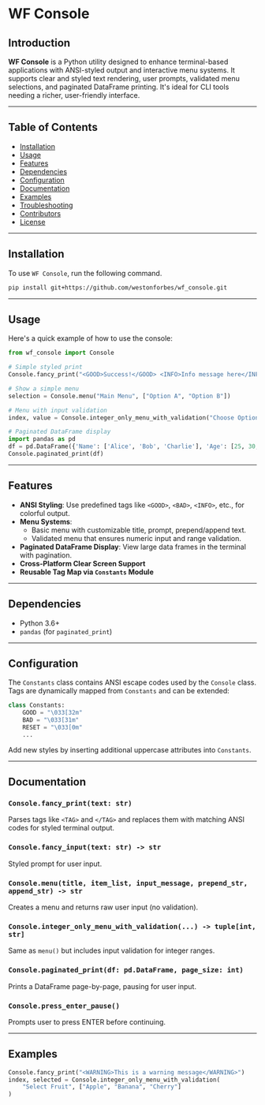 # WF Console

## Introduction

**WF Console** is a Python utility designed to enhance terminal-based applications with ANSI-styled output and interactive menu systems. It supports clear and styled text rendering, user prompts, validated menu selections, and paginated DataFrame printing. It's ideal for CLI tools needing a richer, user-friendly interface.

---

## Table of Contents

- [Installation](#installation)
- [Usage](#usage)
- [Features](#features)
- [Dependencies](#dependencies)
- [Configuration](#configuration)
- [Documentation](#documentation)
- [Examples](#examples)
- [Troubleshooting](#troubleshooting)
- [Contributors](#contributors)
- [License](#license)

---

## Installation

To use `WF Console`, run the following command.

```bash
pip install git+https://github.com/westonforbes/wf_console.git
```

---

## Usage

Here's a quick example of how to use the console:

```python
from wf_console import Console

# Simple styled print
Console.fancy_print("<GOOD>Success!</GOOD> <INFO>Info message here</INFO>")

# Show a simple menu
selection = Console.menu("Main Menu", ["Option A", "Option B"])

# Menu with input validation
index, value = Console.integer_only_menu_with_validation("Choose Option", ["Alpha", "Beta"])

# Paginated DataFrame display
import pandas as pd
df = pd.DataFrame({'Name': ['Alice', 'Bob', 'Charlie'], 'Age': [25, 30, 35]})
Console.paginated_print(df)
```

---

## Features

- **ANSI Styling**: Use predefined tags like `<GOOD>`, `<BAD>`, `<INFO>`, etc., for colorful output.
- **Menu Systems**:
  - Basic menu with customizable title, prompt, prepend/append text.
  - Validated menu that ensures numeric input and range validation.
- **Paginated DataFrame Display**: View large data frames in the terminal with pagination.
- **Cross-Platform Clear Screen Support**
- **Reusable Tag Map via `Constants` Module**

---

## Dependencies

- Python 3.6+
- `pandas` (for `paginated_print`)

---

## Configuration

The `Constants` class contains ANSI escape codes used by the `Console` class. Tags are dynamically mapped from `Constants` and can be extended:

```python
class Constants:
    GOOD = "\033[32m"
    BAD = "\033[31m"
    RESET = "\033[0m"
    ...
```

Add new styles by inserting additional uppercase attributes into `Constants`.

---

## Documentation

### `Console.fancy_print(text: str)`
Parses tags like `<TAG>` and `</TAG>` and replaces them with matching ANSI codes for styled terminal output.

### `Console.fancy_input(text: str) -> str`
Styled prompt for user input.

### `Console.menu(title, item_list, input_message, prepend_str, append_str) -> str`
Creates a menu and returns raw user input (no validation).

### `Console.integer_only_menu_with_validation(...) -> tuple[int, str]`
Same as `menu()` but includes input validation for integer ranges.

### `Console.paginated_print(df: pd.DataFrame, page_size: int)`
Prints a DataFrame page-by-page, pausing for user input.

### `Console.press_enter_pause()`
Prompts user to press ENTER before continuing.

---

## Examples

```python
Console.fancy_print("<WARNING>This is a warning message</WARNING>")
index, selected = Console.integer_only_menu_with_validation(
    "Select Fruit", ["Apple", "Banana", "Cherry"]
)
```
